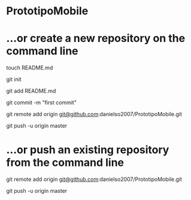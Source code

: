 PrototipoMobile
===============

…or create a new repository on the command line
===============

touch README.md

git init

git add README.md

git commit -m "first commit"

git remote add origin git@github.com:danielso2007/PrototipoMobile.git

git push -u origin master


…or push an existing repository from the command line
===============

git remote add origin git@github.com:danielso2007/PrototipoMobile.git

git push -u origin master
